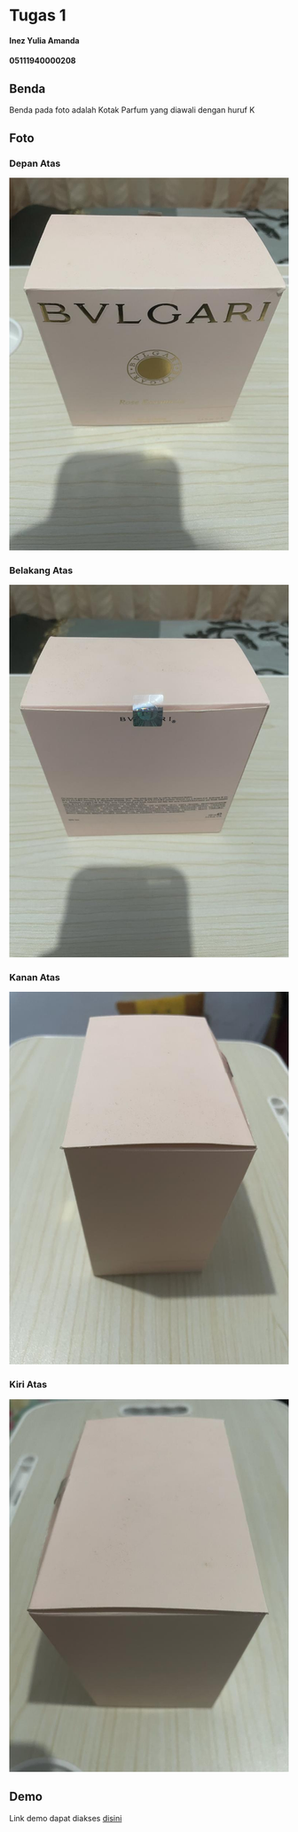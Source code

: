 # Tugas 1

#### Inez Yulia Amanda
#### 05111940000208

## Benda
Benda pada foto adalah Kotak Parfum yang diawali dengan huruf K

## Foto

### Depan Atas
![Depan](assets/depanatas.jpeg)

### Belakang Atas
![Belakang Ates](assets/belakangatas.jpeg)

### Kanan Atas
![Kanan Atas](assets/kananatas.jpeg)

### Kiri Atas
![Kiri Atas](assets/kiriatas.jpeg)

## Demo
Link demo dapat diakses [disini](https://loving-khorana-16aa2b.netlify.app/)